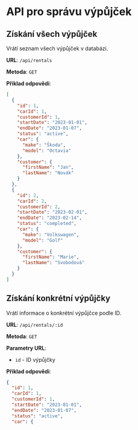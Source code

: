 # API pro správu výpůjček

## Získání všech výpůjček

Vrátí seznam všech výpůjček v databázi.

**URL**: `/api/rentals`

**Metoda**: `GET`

**Příklad odpovědi**:

```json
[
  {
    "id": 1,
    "carId": 1,
    "customerId": 1,
    "startDate": "2023-01-01",
    "endDate": "2023-01-07",
    "status": "active",
    "car": {
      "make": "Škoda",
      "model": "Octavia"
    },
    "customer": {
      "firstName": "Jan",
      "lastName": "Novák"
    }
  },
  {
    "id": 2,
    "carId": 2,
    "customerId": 2,
    "startDate": "2023-02-01",
    "endDate": "2023-02-14",
    "status": "completed",
    "car": {
      "make": "Volkswagen",
      "model": "Golf"
    },
    "customer": {
      "firstName": "Marie",
      "lastName": "Svobodová"
    }
  }
]
```

## Získání konkrétní výpůjčky

Vrátí informace o konkrétní výpůjčce podle ID.

**URL**: `/api/rentals/:id`

**Metoda**: `GET`

**Parametry URL**:
- `id` - ID výpůjčky

**Příklad odpovědi**:

```json
{
  "id": 1,
  "carId": 1,
  "customerId": 1,
  "startDate": "2023-01-01",
  "endDate": "2023-01-07",
  "status": "active",
  "car": {